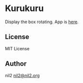 Kurukuru
========

Display the box rotating.
App is [here](http://nil2nekoni.github.io/kurukuru/).

License
-------

MIT License

Author
------

nil2 <nil2@nil2.org>
